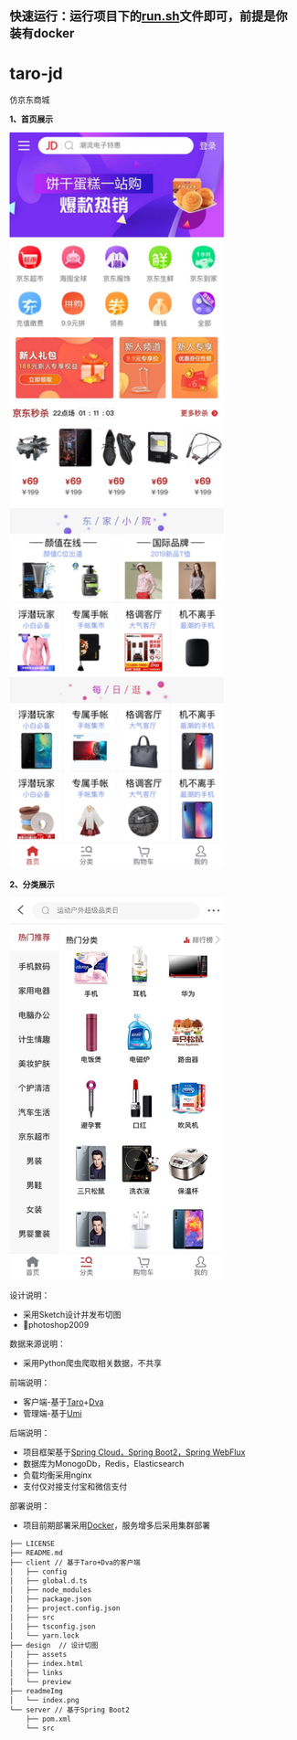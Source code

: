 ## 快速运行：运行项目下的<a href="./run.sh">run.sh</a>文件即可，前提是你装有docker

# taro-jd

仿京东商城

**1、首页展示** 

<img src="./readmeImg/index.jpg" width="375px"/>

**2、分类展示**

<img src="./readmeImg/category.jpg" width="375px"/>

设计说明：

* 采用Sketch设计并发布切图
* photoshop2009

数据来源说明：

- 采用Python爬虫爬取相关数据，不共享

前端说明：

- 客户端-基于<a href="https://taro.aotu.io/">Taro</a>+<a href="https://dvajs.com/">Dva</a>
- 管理端-基于<a href="https://umijs.org/">Umi</a>

后端说明：

- 项目框架基于<a href="https://docs.spring.io/spring/docs/current/spring-framework-reference/web-reactive.html#spring-webflux">Spring Cloud，Spring Boot2，Spring WebFlux</a>
- 数据库为MonogoDb，Redis，Elasticsearch
- 负载均衡采用nginx
- 支付仅对接支付宝和微信支付

部署说明：

- 项目前期部署采用<a href="https://docker.io/">Docker</a>，服务增多后采用集群部署

```
├── LICENSE
├── README.md
├── client // 基于Taro+Dva的客户端
│   ├── config
│   ├── global.d.ts
│   ├── node_modules
│   ├── package.json
│   ├── project.config.json
│   ├── src
│   ├── tsconfig.json
│   └── yarn.lock
├── design  // 设计切图
│   ├── assets
│   ├── index.html
│   ├── links
│   └── preview
├── readmeImg
│   └── index.png
└── server // 基于Spring Boot2
    ├── pom.xml
    └── src
```

